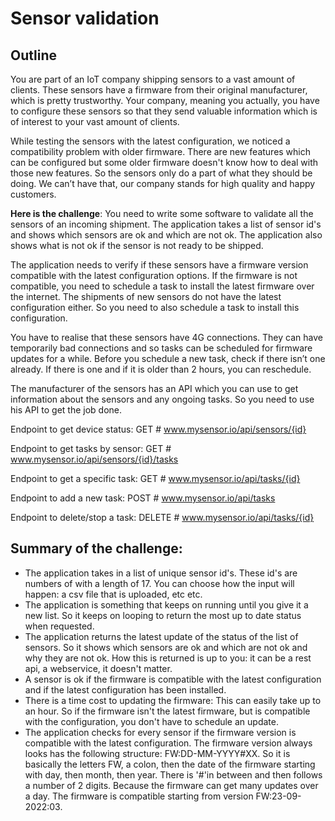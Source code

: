 # Sensor validation

## Outline

You are part of an IoT company shipping sensors to a vast amount of clients. These sensors have a firmware from their 
original manufacturer, which is pretty trustworthy. Your company, meaning you actually, you have to configure these 
sensors so that they send valuable information which is of interest to your vast amount of clients.

While testing the sensors with the latest configuration, we noticed a compatibility problem with older firmware. 
There are new features which can be configured but some older firmware doesn't know how to deal with those new features. So 
the sensors only do a part of what they should be doing. We can’t have that, our company stands for high quality and 
happy customers.

**Here is the challenge**: You need to write some software to validate all the sensors of an incoming shipment. The application
takes a list of sensor id's and shows which sensors are ok and which are not ok. The application also shows what is not ok if 
the sensor is not ready to be shipped. 

The application needs to verify if these sensors have a firmware version compatible with the latest configuration options. 
If the firmware is not compatible, you need to schedule a task to install 
the latest firmware over the internet. The shipments of new sensors do not have the latest configuration either. So you need
to also schedule a task to install this configuration. 

You have to realise that these sensors have 4G connections. They can have temporarily 
bad connections and so tasks can be scheduled for firmware updates for a while. Before you schedule a new task, check 
if there isn’t one already. If there is one and if it is older than 2 hours, you can reschedule. 

The manufacturer of the sensors has an API which you can use to get information about the sensors and any ongoing tasks. So
you need to use his API to get the job done. 

Endpoint to get device status:
GET # www.mysensor.io/api/sensors/{id}

Endpoint to get tasks by sensor:
GET # www.mysensor.io/api/sensors/{id}/tasks

Endpoint to get a specific task: 
GET # www.mysensor.io/api/tasks/{id}


Endpoint to add a new task: 
POST # www.mysensor.io/api/tasks

Endpoint to delete/stop a task:
DELETE # www.mysensor.io/api/tasks/{id}

## Summary of the challenge: 

* The application takes in a list of unique sensor id's. These id's are numbers of with a length of 17. You can choose how the input will happen: a csv file that is uploaded, etc etc.
* The application is something that keeps on running until you give it a new list. So it keeps on looping to return the most up to date status when requested.
* The application returns the latest update of the status of the list of sensors. So it shows which sensors are ok and which are not ok and why they are not ok. How this is returned is up to you: it can be a rest api, a webservice, it doesn't matter. 
* A sensor is ok if the firmware is compatible with the latest configuration and if the latest configuration has been installed. 
* There is a time cost to updating the firmware: This can easily take up to an hour. So if the firmware isn't the latest firmware, but is compatible with the configuration, you don't have to schedule an update.
* The application checks for every sensor if the firmware version is compatible with the latest configuration. The firmware version always looks has the following structure: FW:DD-MM-YYYY#XX. So it is basically the letters FW, a colon, then the date of the firmware starting with day, then month,
then year. There is '#'in between and then follows a number of 2 digits. Because the firmware can get many updates over a day. The firmware is compatible starting from version 
FW:23-09-2022:03.
